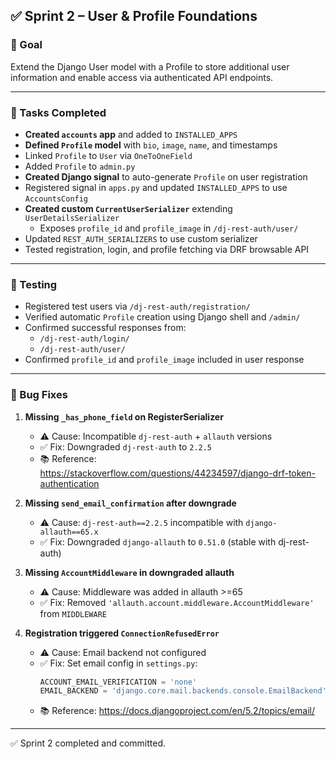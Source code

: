 ## ✅ Sprint 2 – User & Profile Foundations

### 🎯 Goal
Extend the Django User model with a Profile to store additional user information and enable access via authenticated API endpoints.

---

### 🔧 Tasks Completed

- **Created `accounts` app** and added to `INSTALLED_APPS`
- **Defined `Profile` model** with `bio`, `image`, `name`, and timestamps
- Linked `Profile` to `User` via `OneToOneField`
- Added `Profile` to `admin.py`
- **Created Django signal** to auto-generate `Profile` on user registration
- Registered signal in `apps.py` and updated `INSTALLED_APPS` to use `AccountsConfig`
- **Created custom `CurrentUserSerializer`** extending `UserDetailsSerializer`
  - Exposes `profile_id` and `profile_image` in `/dj-rest-auth/user/`
- Updated `REST_AUTH_SERIALIZERS` to use custom serializer
- Tested registration, login, and profile fetching via DRF browsable API

---

### 🧪 Testing

- Registered test users via `/dj-rest-auth/registration/`
- Verified automatic `Profile` creation using Django shell and `/admin/`
- Confirmed successful responses from:
  - `/dj-rest-auth/login/`
  - `/dj-rest-auth/user/`
- Confirmed `profile_id` and `profile_image` included in user response

---

### 🐛 Bug Fixes

1. **Missing `_has_phone_field` on RegisterSerializer**
   - ⚠️ Cause: Incompatible `dj-rest-auth` + `allauth` versions
   - ✅ Fix: Downgraded `dj-rest-auth` to `2.2.5`
   - 📚 Reference: https://stackoverflow.com/questions/44234597/django-drf-token-authentication

2. **Missing `send_email_confirmation` after downgrade**
   - ⚠️ Cause: `dj-rest-auth==2.2.5` incompatible with `django-allauth==65.x`
   - ✅ Fix: Downgraded `django-allauth` to `0.51.0` (stable with dj-rest-auth)

3. **Missing `AccountMiddleware` in downgraded allauth**
   - ⚠️ Cause: Middleware was added in allauth >=65
   - ✅ Fix: Removed `'allauth.account.middleware.AccountMiddleware'` from `MIDDLEWARE`

4. **Registration triggered `ConnectionRefusedError`**
   - ⚠️ Cause: Email backend not configured
   - ✅ Fix: Set email config in `settings.py`:
     ```python
     ACCOUNT_EMAIL_VERIFICATION = 'none'
     EMAIL_BACKEND = 'django.core.mail.backends.console.EmailBackend'
     ```
   - 📚 Reference: https://docs.djangoproject.com/en/5.2/topics/email/

---

✅ Sprint 2 completed and committed.